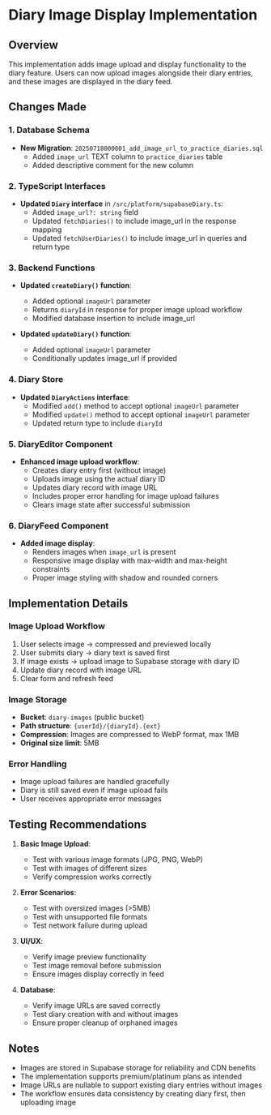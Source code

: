 # Diary Image Display Implementation

## Overview
This implementation adds image upload and display functionality to the diary feature. Users can now upload images alongside their diary entries, and these images are displayed in the diary feed.

## Changes Made

### 1. Database Schema
- **New Migration**: `20250718000001_add_image_url_to_practice_diaries.sql`
  - Added `image_url` TEXT column to `practice_diaries` table
  - Added descriptive comment for the new column

### 2. TypeScript Interfaces
- **Updated `Diary` interface** in `/src/platform/supabaseDiary.ts`:
  - Added `image_url?: string` field
  - Updated `fetchDiaries()` to include image_url in the response mapping
  - Updated `fetchUserDiaries()` to include image_url in queries and return type

### 3. Backend Functions
- **Updated `createDiary()` function**:
  - Added optional `imageUrl` parameter
  - Returns `diaryId` in response for proper image upload workflow
  - Modified database insertion to include image_url

- **Updated `updateDiary()` function**:
  - Added optional `imageUrl` parameter
  - Conditionally updates image_url if provided

### 4. Diary Store
- **Updated `DiaryActions` interface**:
  - Modified `add()` method to accept optional `imageUrl` parameter
  - Modified `update()` method to accept optional `imageUrl` parameter
  - Updated return type to include `diaryId`

### 5. DiaryEditor Component
- **Enhanced image upload workflow**:
  - Creates diary entry first (without image)
  - Uploads image using the actual diary ID
  - Updates diary record with image URL
  - Includes proper error handling for image upload failures
  - Clears image state after successful submission

### 6. DiaryFeed Component
- **Added image display**:
  - Renders images when `image_url` is present
  - Responsive image display with max-width and max-height constraints
  - Proper image styling with shadow and rounded corners

## Implementation Details

### Image Upload Workflow
1. User selects image → compressed and previewed locally
2. User submits diary → diary text is saved first
3. If image exists → upload image to Supabase storage with diary ID
4. Update diary record with image URL
5. Clear form and refresh feed

### Image Storage
- **Bucket**: `diary-images` (public bucket)
- **Path structure**: `{userId}/{diaryId}.{ext}`
- **Compression**: Images are compressed to WebP format, max 1MB
- **Original size limit**: 5MB

### Error Handling
- Image upload failures are handled gracefully
- Diary is still saved even if image upload fails
- User receives appropriate error messages

## Testing Recommendations

1. **Basic Image Upload**:
   - Test with various image formats (JPG, PNG, WebP)
   - Test with images of different sizes
   - Verify compression works correctly

2. **Error Scenarios**:
   - Test with oversized images (>5MB)
   - Test with unsupported file formats
   - Test network failure during upload

3. **UI/UX**:
   - Verify image preview functionality
   - Test image removal before submission
   - Ensure images display correctly in feed

4. **Database**:
   - Verify image URLs are saved correctly
   - Test diary creation with and without images
   - Ensure proper cleanup of orphaned images

## Notes
- Images are stored in Supabase storage for reliability and CDN benefits
- The implementation supports premium/platinum plans as intended
- Image URLs are nullable to support existing diary entries without images
- The workflow ensures data consistency by creating diary first, then uploading image